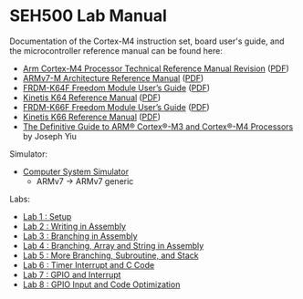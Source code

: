 # SEH500 Lab Manual

Documentation of the Cortex-M4 instruction set, board user's guide, and the microcontroller reference manual can be found here:

- [Arm Cortex-M4 Processor Technical Reference Manual Revision](https://developer.arm.com/documentation/100166/0001) ([PDF](Cortex-M4-Proc-Tech-Ref-Manual.pdf))
- [ARMv7-M Architecture Reference Manual](https://developer.arm.com/documentation/ddi0403/latest/) ([PDF](DDI0403E_e_armv7m_arm.pdf))
- [FRDM-K64F Freedom Module User’s Guide](https://www.nxp.com/webapp/Download?colCode=FRDMK64FUG) ([PDF](FRDMK64FUG.pdf))
- [Kinetis K64 Reference Manual](https://www.nxp.com/webapp/Download?colCode=K64P144M120SF5RM) ([PDF](K64P144M120SF5RM.pdf))
- [FRDM-K66F Freedom Module User’s Guide](https://www.nxp.com/webapp/Download?colCode=FRDMK66FUG) ([PDF](FRDMK66FUG.pdf))
- [Kinetis K66 Reference Manual](https://www.nxp.com/webapp/Download?colCode=K66P144M180SF5RMV2) ([PDF](K66P144M180SF5RMV2.pdf))
- [The Definitive Guide to ARM® Cortex®-M3 and Cortex®-M4 Processors](https://senecacollege.primo.exlibrisgroup.com/permalink/01SENC_INST/goqo0g/alma997565899003226) by Joseph Yiu

Simulator:

- [Computer System Simulator](https://cpulator.01xz.net/)
    - ARMv7 -> ARMv7 generic

Labs:

- [Lab 1 : Setup](lab1.md)
- [Lab 2 : Writing in Assembly](lab2.md)
- [Lab 3 : Branching in Assembly](lab3.md)
- [Lab 4 : Branching, Array and String in Assembly](lab4.md)
- [Lab 5 : More Branching, Subroutine, and Stack](lab5.md)
- [Lab 6 : Timer Interrupt and C Code](lab6.md)
- [Lab 7 : GPIO and Interrupt](lab7.md)
- [Lab 8 : GPIO Input and Code Optimization](lab8.md)